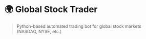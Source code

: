 # 🌍 Global Stock Trader
> Python-based automated trading bot for global stock markets (NASDAQ, NYSE, etc.)
